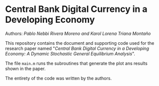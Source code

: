 # Central Bank Digital Currency in a Developing Economy

Authors: *Pablo Nebbi Rivera Moreno and Karol Lorena Triana Montaño*

This repository contains the document and supporting code used for the research
paper named "*Central Bank Digital Currency in a Developing Economy: A Dynamic 
Stochastic General Equilibrium Analysis*".

The file `main.m` runs the subroutines that generate the plot ans results shown
in the paper.

The entirety of the code was written by the authors.
